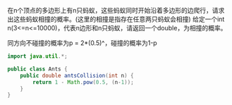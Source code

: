 在n个顶点的多边形上有n只蚂蚁，这些蚂蚁同时开始沿着多边形的边爬行，请求出这些蚂蚁相撞的概率。(这里的相撞是指存在任意两只蚂蚁会相撞)
给定一个int n(3<=n<=10000)，代表n边形和n只蚂蚁，请返回一个double，为相撞的概率。

同方向不碰撞的概率为p = 2*(0.5)^，碰撞的概率为1-p
```java
import java.util.*;

public class Ants {
    public double antsCollision(int n) {
        return 1 - Math.pow(0.5, (n-1));
    }
}
```
